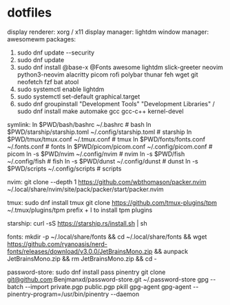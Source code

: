 # dotfiles
display renderer: xorg / x11
display manager: lightdm
window manager: awesomewm
packages:
1. sudo dnf update --security
2. sudo dnf update
3. sudo dnf install @base-x @Fonts awesome lightdm slick-greeter neovim python3-neovim alacritty picom rofi polybar thunar feh wget git neofetch fzf bat atool
4. sudo systemctl enable lightdm
5. sudo systemctl set-default graphical.target
6. sudo dnf groupinstall "Development Tools" "Development Libraries" / sudo dnf install make automake gcc gcc-c++ kernel-devel

symlink:
ln $PWD/bash/bashrc ~/.bashrc                               # bash
ln $PWD/starship/starship.toml ~/.config/starship.toml      # starship
ln $PWD/tmux/tmux.conf ~/.tmux.conf                         # tmux
ln $PWD/fonts/fonts.conf ~/.fonts.conf                      # fonts
ln $PWD/picom/picom.conf ~/.config/picom.conf               # picom
ln -s $PWD/nvim ~/.config/nvim                              # nvim
ln -s $PWD/fish ~/.config/fish                              # fish
ln -s $PWD/dunst ~/.config/dunst                            # dunst
ln -s $PWD/scripts ~/.config/scripts                        # scripts

nvim:
git clone --depth 1 https://github.com/wbthomason/packer.nvim ~/.local/share/nvim/site/pack/packer/start/packer.nvim

tmux:
sudo dnf install tmux
git clone https://github.com/tmux-plugins/tpm ~/.tmux/plugins/tpm
prefix + I to install tpm plugins

starship:
curl -sS https://starship.rs/install.sh | sh

fonts:
mkdir -p ~/.local/share/fonts && cd ~/.local/share/fonts && wget https://github.com/ryanoasis/nerd-fonts/releases/download/v3.0.0/JetBrainsMono.zip && aunpack JetBrainsMono.zip && rm JetBrainsMono.zip && cd -

password-store:
sudo dnf install pass pinentry
git clone git@github.com:Benjmanxd/password-store.git ~/.password-store
gpg --batch --import private.pgp public.pgp
pkill gpg-agent
gpg-agent --pinentry-program=/usr/bin/pinentry --daemon
